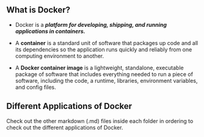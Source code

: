 ## What is Docker?

- Docker is a <b><i>platform for developing, shipping, and running applications in containers.</i></b>

- A <b>container</b> is a standard unit of software that packages up code and all its dependencies so the application runs quickly and reliably from one computing environment to another.

- A <b>Docker container image</b> is a lightweight, standalone, executable package of software that includes everything needed to run a piece of software, including the code, a runtime, libraries, environment variables, and config files.

## Different Applications of Docker

Check out the other markdown (.md) files inside each folder in ordering to check out the different applications of Docker.
